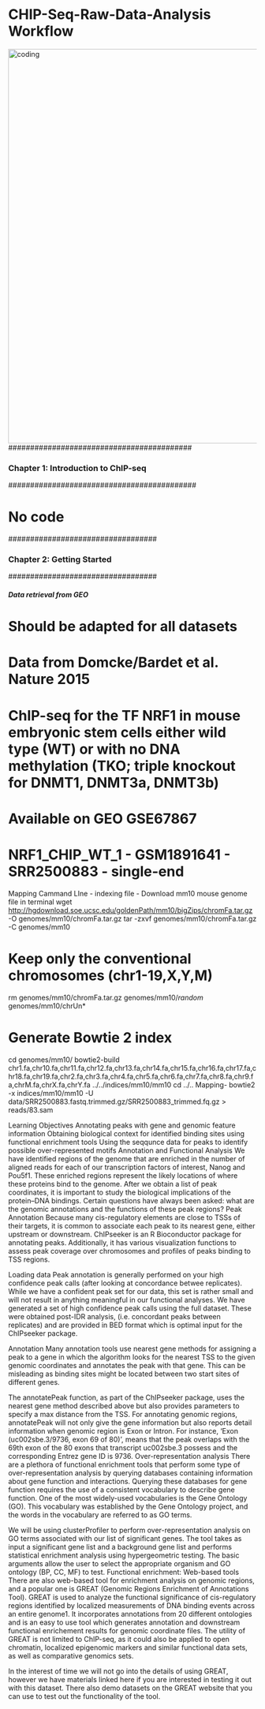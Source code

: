 # CHIP-Seq-Raw-Data-Analysis Workflow 
<img align="right" alt="coding" width ="800" src= "https://crc-pages.pitt.edu/user-manual/_assets/img/advanced-genomics-support/chipseq_02.png">
















##########################################
### Chapter 1: Introduction to ChIP-seq ###
###########################################

# No code


##################################
### Chapter 2: Getting Started ###
##################################

##### Data retrieval from GEO
# Should be adapted for all datasets

# Data from Domcke/Bardet et al. Nature 2015
# ChIP-seq for the TF NRF1 in mouse embryonic stem cells either wild type (WT) or with no DNA methylation (TKO; triple knockout for DNMT1, DNMT3a, DNMT3b)
# Available on GEO GSE67867

# NRF1_CHIP_WT_1 - GSM1891641 - SRR2500883 - single-end
Mapping Cammand LIne -
indexing file -
Download mm10 mouse genome file in terminal 
wget http://hgdownload.soe.ucsc.edu/goldenPath/mm10/bigZips/chromFa.tar.gz -O genomes/mm10/chromFa.tar.gz
tar -zxvf genomes/mm10/chromFa.tar.gz -C genomes/mm10
# Keep only the conventional chromosomes (chr1-19,X,Y,M)
rm genomes/mm10/chromFa.tar.gz genomes/mm10/*random* genomes/mm10/chrUn*
 
# Generate Bowtie 2 index
cd genomes/mm10/
bowtie2-build chr1.fa,chr10.fa,chr11.fa,chr12.fa,chr13.fa,chr14.fa,chr15.fa,chr16.fa,chr17.fa,chr18.fa,chr19.fa,chr2.fa,chr3.fa,chr4.fa,chr5.fa,chr6.fa,chr7.fa,chr8.fa,chr9.fa,chrM.fa,chrX.fa,chrY.fa ../../indices/mm10/mm10
cd ../..
Mapping- 
bowtie2 -x  indices/mm10/mm10 -U data/SRR2500883.fastq.trimmed.gz/SRR2500883_trimmed.fq.gz > reads/83.sam











Learning Objectives
Annotating peaks with gene and genomic feature information
Obtaining biological context for identified binding sites using functional enrichment tools
Using the seqqunce data for peaks to identify possible over-represented motifs
Annotation and Functional Analysis
We have identified regions of the genome that are enriched in the number of aligned reads for each of our transcription factors of interest, Nanog and Pou5f1. These enriched regions represent the likely locations of where these proteins bind to the genome. After we obtain a list of peak coordinates, it is important to study the biological implications of the protein–DNA bindings. Certain questions have always been asked: what are the genomic annotations and the functions of these peak regions?
Peak Annotation
Because many cis-regulatory elements are close to TSSs of their targets, it is common to associate each peak to its nearest gene, either upstream or downstream. ChIPseeker is an R Bioconductor package for annotating peaks. Additionally, it has various visualization functions to assess peak coverage over chromosomes and profiles of peaks binding to TSS regions.

Loading data
Peak annotation is generally performed on your high confidence peak calls (after looking at concordance betwee replicates). While we have a confident peak set for our data, this set is rather small and will not result in anything meaningful in our functional analyses. We have generated a set of high confidence peak calls using the full dataset. These were obtained post-IDR analysis, (i.e. concordant peaks between replicates) and are provided in BED format which is optimal input for the ChIPseeker package.

Annotation
Many annotation tools use nearest gene methods for assigning a peak to a gene in which the algorithm looks for the nearest TSS to the given genomic coordinates and annotates the peak with that gene. This can be misleading as binding sites might be located between two start sites of different genes.

The annotatePeak function, as part of the ChIPseeker package, uses the nearest gene method described above but also provides parameters to specify a max distance from the TSS. For annotating genomic regions, annotatePeak will not only give the gene information but also reports detail information when genomic region is Exon or Intron. For instance, ‘Exon (uc002sbe.3/9736, exon 69 of 80)’, means that the peak overlaps with the 69th exon of the 80 exons that transcript uc002sbe.3 possess and the corresponding Entrez gene ID is 9736.
Over-representation analysis
There are a plethora of functional enrichment tools that perform some type of over-representation analysis by querying databases containing information about gene function and interactions. Querying these databases for gene function requires the use of a consistent vocabulary to describe gene function. One of the most widely-used vocabularies is the Gene Ontology (GO). This vocabulary was established by the Gene Ontology project, and the words in the vocabulary are referred to as GO terms.

We will be using clusterProfiler to perform over-representation analysis on GO terms associated with our list of significant genes. The tool takes as input a significant gene list and a background gene list and performs statistical enrichment analysis using hypergeometric testing. The basic arguments allow the user to select the appropriate organism and GO ontology (BP, CC, MF) to test.
Functional enrichment: Web-based tools
There are also web-based tool for enrichment analysis on genomic regions, and a popular one is GREAT (Genomic Regions Enrichment of Annotations Tool). GREAT is used to analyze the functional significance of cis-regulatory regions identified by localized measurements of DNA binding events across an entire genome1. It incorporates annotations from 20 different ontologies and is an easy to use tool which generates annotation and downstream functional enrichement results for genomic coordinate files. The utility of GREAT is not limited to ChIP-seq, as it could also be applied to open chromatin, localized epigenomic markers and similar functional data sets, as well as comparative genomics sets.

In the interest of time we will not go into the details of using GREAT, however we have materials linked here if you are interested in testing it out with this dataset. There also demo datasets on the GREAT website that you can use to test out the functionality of the tool.

